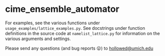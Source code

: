 # cime_ensemble_automator

For examples, see the various functions under `usage_examples/lattice_examples.py`. See docstrings under function definitions in the source code at `namelist_lattice.py` for information on the various arguments and settings.

Please send any questions (and bug reports 😛) to hollowed@umich.edu
